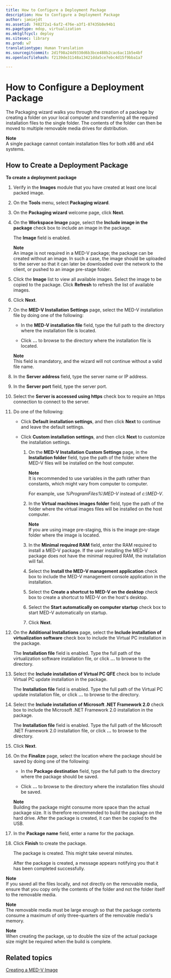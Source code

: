 ```yaml
---
title: How to Configure a Deployment Package
description: How to Configure a Deployment Package
author: jamiejdt
ms.assetid: 748272a1-6af2-476e-a3f1-87435b8e94b1
ms.pagetype: mdop, virtualization
ms.mktglfcycl: deploy
ms.sitesec: library
ms.prod: w7
translationtype: Human Translation
ms.sourcegitcommit: 2d1f98a24d9330d6b3bce488b2cac6ac11b5e4bf
ms.openlocfilehash: f2139de31148a13421dda5ce7ebc4d15f9bba1a7

---
```



# How to Configure a Deployment Package


The Packaging wizard walks you through the creation of a package by creating a folder on your local computer and transferring all the required installation files to the single folder. The contents of the folder can then be moved to multiple removable media drives for distribution.

**Note**  
A single package cannot contain installation files for both x86 and x64 systems.

 

## How to Create a Deployment Package


**To create a deployment package**

1.  Verify in the **Images** module that you have created at least one local packed image.

2.  On the **Tools** menu, select **Packaging wizard**.

3.  On the **Packaging wizard** welcome page, click **Next**.

4.  On the **Workspace Image** page, select the **Include image in the package** check box to include an image in the package.

    The **Image** field is enabled.

    **Note**  
    An image is not required in a MED-V package; the package can be created without an image. In such a case, the image should be uploaded to the server so that it can later be downloaded over the network to the client, or pushed to an image pre-stage folder.

     

5.  Click the **Image** list to view all available images. Select the image to be copied to the package. Click **Refresh** to refresh the list of available images.

6.  Click **Next**.

7.  On the **MED-V Installation Settings** page, select the MED-V installation file by doing one of the following:

    -   In the **MED-V installation file** field, type the full path to the directory where the installation file is located.

    -   Click **...** to browse to the directory where the installation file is located.

    **Note**  
    This field is mandatory, and the wizard will not continue without a valid file name.

     

8.  In the **Server address** field, type the server name or IP address.

9.  In the **Server port** field, type the server port.

10. Select the **Server is accessed using https** check box to require an https connection to connect to the server.

11. Do one of the following:

    -   Click **Default installation settings**, and then click **Next** to continue and leave the default settings.

    -   Click **Custom installation settings**, and then click **Next** to customize the installation settings.

        1.  On the **MED-V Installation Custom Settings** page, in the **Installation folder** field, type the path of the folder where the MED-V files will be installed on the host computer.

            **Note**  
            It is recommended to use variables in the path rather than constants, which might vary from computer to computer.

            For example, use *%ProgramFiles%\\MED-V* instead of *c:\\MED-V*.

             

        2.  In the **Virtual machines images folder** field, type the path of the folder where the virtual images files will be installed on the host computer.

            **Note**  
            If you are using image pre-staging, this is the image pre-stage folder where the image is located.

             

        3.  In the **Minimal required RAM** field, enter the RAM required to install a MED-V package. If the user installing the MED-V package does not have the minimal required RAM, the installation will fail.

        4.  Select the **Install the MED-V management application** check box to include the MED-V management console application in the installation.

        5.  Select the **Create a shortcut to MED-V on the desktop** check box to create a shortcut to MED-V on the host's desktop.

        6.  Select the **Start automatically on computer startup** check box to start MED-V automatically on startup.

        7.  Click **Next**.

12. On the **Additional Installations** page, select the **Include installation of virtualization software** check box to include the Virtual PC installation in the package.

    The **Installation file** field is enabled. Type the full path of the virtualization software installation file, or click **...** to browse to the directory.

13. Select the **Include installation of Virtual PC QFE** check box to include Virtual PC update installation in the package.

    The **Installation file** field is enabled. Type the full path of the Virtual PC update installation file, or click **...** to browse to the directory.

14. Select the **Include installation of Microsoft .NET Framework 2.0** check box to include the Microsoft .NET Framework 2.0 installation in the package.

    The **Installation file** field is enabled. Type the full path of the Microsoft .NET Framework 2.0 installation file, or click **...** to browse to the directory.

15. Click **Next**.

16. On the **Finalize** page, select the location where the package should be saved by doing one of the following:

    -   In the **Package destination** field, type the full path to the directory where the package should be saved.

    -   Click **...** to browse to the directory where the installation files should be saved.

    **Note**  
    Building the package might consume more space than the actual package size. It is therefore recommended to build the package on the hard drive. After the package is created, it can then be copied to the USB.

     

17. In the **Package name** field, enter a name for the package.

18. Click **Finish** to create the package.

    The package is created. This might take several minutes.

    After the package is created, a message appears notifying you that it has been completed successfully.

**Note**  
If you saved all the files locally, and not directly on the removable media, ensure that you copy only the contents of the folder and not the folder itself to the removable media.

 

**Note**  
The removable media must be large enough so that the package contents consume a maximum of only three-quarters of the removable media's memory.

 

**Note**  
When creating the package, up to double the size of the actual package size might be required when the build is complete.

 

## Related topics


[Creating a MED-V Image](creating-a-med-v-image.md)

 

 








<!--HONumber=Jun16_HO4-->


